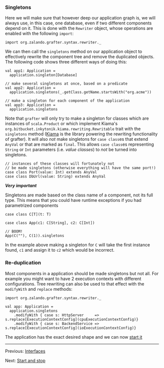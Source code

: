 ### Singletons

Here we will make sure that however deep our application graph is, we will
always use, in this case, one database, even if two different components
depend on it. This is done with the `Rewriter` object, whose operations are
enabled with the following `import`:

```tut:silent:fail
import org.zalando.grafter.syntax.rewriter._
```

We can then call the `singletons` method on our application object to
effectively rewrite the component tree and remove the duplicated objects.
The following code shows three different ways of doing this:

```tut:silent:fail
val app1: Application =
  application.singleton[Database]
  
// make several singletons at once, based on a predicate
val app2: Application =
  application.singletons(_.getClass.getName.startsWith("org.acme"))

// make a singleton for each component of the application
val app3: Application =
  application.singletons
```

Note that `grafter` will only try to make a singleton for classes which are instances of
`scala.Product` or which implement Kiama's `org.bitbucket.inkytonik.kiama.rewriting.Rewritable`
trait with the `singletons` method ([Kiama](https://bitbucket.org/inkytonik/kiama) is the library powering the rewriting functionality of grafter). 
It will also _not_ make singletons for `case class`es that extend `AnyVal` or that are marked as `final`. 
This allows `case class`es representing `String` or `Int` parameters (i.e. _value classes_) to _not_ be turned into singletons.

```tut:silent
// instances of these classes will fortunately not
// be made singletons (otherwise everything will have the same port!)
case class Port(value: Int) extends AnyVal
case class DbUrl(value: String) extends AnyVal
```

***Very important***

Singletons are made based on the class name of a component, not its full type. This means that you
could have runtime exceptions if you had parametrized components

```tut:silent:nofail
case class C[T](t: T)

case class App(c1: C[String], c2: C[Int])

// BOOM!
App(C(""), C(1)).singletons
```

In the example above making a singleton for `C` will take the first instance found, `c1` and assign it 
to `c2` which would be incorrect.

### Re-duplication

Most components in a application should be made singletons but not all. For example you might want to have 2 execution
contexts with different configurations. Tree rewriting can also be used to that effect with the `modifyWith` and `replace` methods:
```tut:silent:fail
import org.zalando.grafter.syntax.rewriter._

val app: Application = 
  application.singletons
    .modifyWith { case s: HttpServer     => s.replace[ExecutionContextConfig](cpuExecutionContextConfig)}
    .modifyWith { case s: BackendService => s.replace[ExecutionContextConfig](ioExecutionContextConfig)}
```

The application has the exact desired shape and we can now [start it](start-stop.md)

----
Previous: [Interfaces](interfaces.md)

Next: [Start and stop](start-stop.md)

